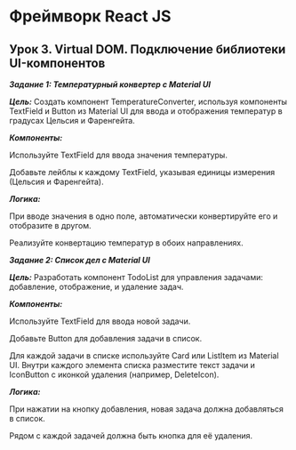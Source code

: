 # Фреймворк React JS

## Урок 3. Virtual DOM. Подключение библиотеки UI-компонентов

***Задание 1: Температурный конвертер с Material UI***

***Цель:*** Создать компонент TemperatureConverter, используя компоненты TextField и Button из Material UI для ввода и отображения температур в градусах Цельсия и Фаренгейта.

***Компоненты:***

Используйте TextField для ввода значения температуры.

Добавьте лейблы к каждому TextField, указывая единицы измерения (Цельсия и Фаренгейта).

***Логика:***

При вводе значения в одно поле, автоматически конвертируйте его и отобразите в другом.

Реализуйте конвертацию температур в обоих направлениях.


***Задание 2: Список дел с Material UI***

***Цель:*** Разработать компонент TodoList для управления задачами: добавление, отображение, и удаление задач.

***Компоненты:***

Используйте TextField для ввода новой задачи.

Добавьте Button для добавления задачи в список.

Для каждой задачи в списке используйте Card или ListItem из Material UI. Внутри каждого элемента списка разместите текст задачи и IconButton с иконкой удаления (например, DeleteIcon).

***Логика:***

При нажатии на кнопку добавления, новая задача должна добавляться в список.

Рядом с каждой задачей должна быть кнопка для её удаления.

